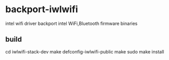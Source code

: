 # backport-iwlwifi
intel wifi driver backport
intel WiFi,Bluetooth firmware binaries  


## build

cd iwlwifi-stack-dev
make defconfig-iwlwifi-public
make
sudo make install
